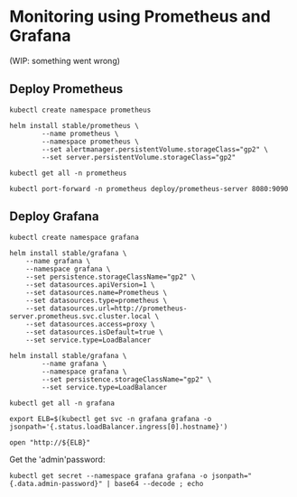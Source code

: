 # Monitoring using Prometheus and Grafana

(WIP: something went wrong)

## Deploy Prometheus

```
kubectl create namespace prometheus
```
```
helm install stable/prometheus \
        --name prometheus \
        --namespace prometheus \
        --set alertmanager.persistentVolume.storageClass="gp2" \
        --set server.persistentVolume.storageClass="gp2"
```

```
kubectl get all -n prometheus
```

```
kubectl port-forward -n prometheus deploy/prometheus-server 8080:9090
```

## Deploy Grafana

```
kubectl create namespace grafana
```
```
helm install stable/grafana \
    --name grafana \
    --namespace grafana \
    --set persistence.storageClassName="gp2" \
    --set datasources.apiVersion=1 \
    --set datasources.name=Prometheus \
    --set datasources.type=prometheus \
    --set datasources.url=http://prometheus-server.prometheus.svc.cluster.local \
    --set datasources.access=proxy \
    --set datasources.isDefault=true \
    --set service.type=LoadBalancer
```
```
helm install stable/grafana \
        --name grafana \
        --namespace grafana \
        --set persistence.storageClassName="gp2" \
        --set service.type=LoadBalancer
```
```
kubectl get all -n grafana
```

```
export ELB=$(kubectl get svc -n grafana grafana -o jsonpath='{.status.loadBalancer.ingress[0].hostname}')
```

```
open "http://${ELB}"
```

Get the 'admin'password:
```
kubectl get secret --namespace grafana grafana -o jsonpath="{.data.admin-password}" | base64 --decode ; echo
```